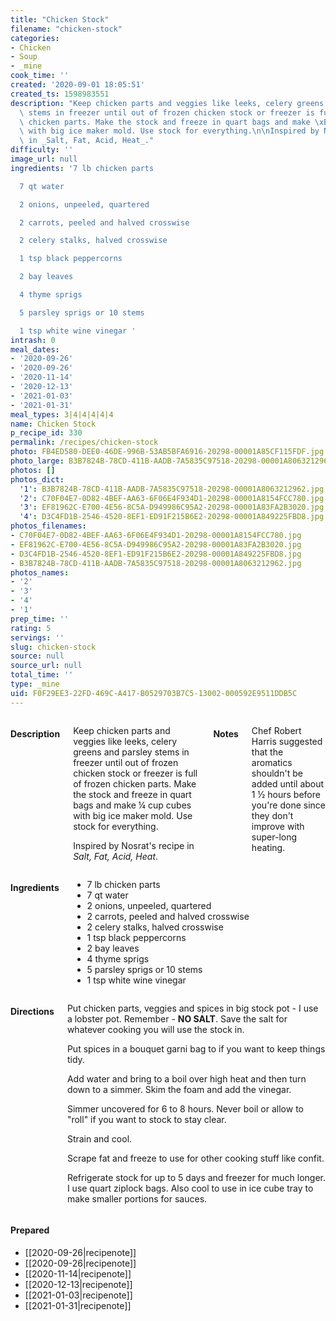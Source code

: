 ```yaml
---
title: "Chicken Stock"
filename: "chicken-stock"
categories:
- Chicken
- Soup
- _mine
cook_time: ''
created: '2020-09-01 18:05:51'
created_ts: 1598983551
description: "Keep chicken parts and veggies like leeks, celery greens and parsley\
  \ stems in freezer until out of frozen chicken stock or freezer is full of frozen\
  \ chicken parts. Make the stock and freeze in quart bags and make \xBC cup cubes\
  \ with big ice maker mold. Use stock for everything.\n\nInspired by Nosrat's recipe\
  \ in _Salt, Fat, Acid, Heat_."
difficulty: ''
image_url: null
ingredients: '7 lb chicken parts

  7 qt water

  2 onions, unpeeled, quartered

  2 carrots, peeled and halved crosswise

  2 celery stalks, halved crosswise

  1 tsp black peppercorns

  2 bay leaves

  4 thyme sprigs

  5 parsley sprigs or 10 stems

  1 tsp white wine vinegar '
intrash: 0
meal_dates:
- '2020-09-26'
- '2020-09-26'
- '2020-11-14'
- '2020-12-13'
- '2021-01-03'
- '2021-01-31'
meal_types: 3|4|4|4|4|4
name: Chicken Stock
p_recipe_id: 330
permalink: /recipes/chicken-stock
photo: FB4ED580-DEE0-46DE-996B-53AB5BFA6916-20298-00001A85CF115FDF.jpg
photo_large: B3B7824B-78CD-411B-AADB-7A5835C97518-20298-00001A8063212962.jpg
photos: []
photos_dict:
  '1': B3B7824B-78CD-411B-AADB-7A5835C97518-20298-00001A8063212962.jpg
  '2': C70F04E7-0D82-4BEF-AA63-6F06E4F934D1-20298-00001A8154FCC780.jpg
  '3': EF81962C-E700-4E56-8C5A-D949986C95A2-20298-00001A83FA2B3020.jpg
  '4': D3C4FD1B-2546-4520-8EF1-ED91F215B6E2-20298-00001A849225FBD8.jpg
photos_filenames:
- C70F04E7-0D82-4BEF-AA63-6F06E4F934D1-20298-00001A8154FCC780.jpg
- EF81962C-E700-4E56-8C5A-D949986C95A2-20298-00001A83FA2B3020.jpg
- D3C4FD1B-2546-4520-8EF1-ED91F215B6E2-20298-00001A849225FBD8.jpg
- B3B7824B-78CD-411B-AADB-7A5835C97518-20298-00001A8063212962.jpg
photos_names:
- '2'
- '3'
- '4'
- '1'
prep_time: ''
rating: 5
servings: ''
slug: chicken-stock
source: null
source_url: null
total_time: ''
type: _mine
uid: F0F29EE3-22FD-469C-A417-B0529703B7C5-13002-000592E9511DDB5C
---
```

<div class="large-8 medium-7 columns" id="writeup">		<h4 id="description">Description</h4>
<div class="box box-description content"><p>Keep chicken parts and veggies like leeks, celery greens and parsley stems in freezer until out of frozen chicken stock or freezer is full of frozen chicken parts. Make the stock and freeze in quart bags and make ¼ cup cubes with big ice maker mold. Use stock for everything.</p>
<p>Inspired by Nosrat's recipe in <em>Salt, Fat, Acid, Heat</em>.</p>
</div>		<h4 id="notes">Notes</h4>
<div class="box box-notes"><p>Chef Robert Harris suggested that the aromatics shouldn't be added until about 1 ½ hours before you're done since they don't improve with super-long heating.</p>
</div>	</div><!-- #writeup -->
</div><!-- #row-one -->
<div class="row" id="row-two">	<div class="medium-4 small-5 columns"><h4 id="ingredients">Ingredients</h4><div class="box box-ingredients content"><ul>
<li>7 lb chicken parts</li>
<li>7 qt water</li>
<li>2 onions, unpeeled, quartered</li>
<li>2 carrots, peeled and halved crosswise</li>
<li>2 celery stalks, halved crosswise</li>
<li>1 tsp black peppercorns</li>
<li>2 bay leaves</li>
<li>4 thyme sprigs</li>
<li>5 parsley sprigs or 10 stems</li>
<li>1 tsp white wine vinegar</li>
</ul>
</div>	</div>	<div class="medium-6 small-7 columns"><h4 id="directions">Directions</h4><div class="box box-directions content"><p>Put chicken parts, veggies and spices in big stock pot - I use a lobster pot. Remember - <strong>NO SALT</strong>. Save the salt for whatever cooking you will use the stock in.</p>
<p>Put spices in a bouquet garni bag to if you want to keep things tidy.</p>
<p>Add water and bring to a boil over high heat and then turn down to a simmer. Skim the foam and add the vinegar.</p>
<p>Simmer uncovered for 6 to 8 hours. Never boil or allow to &quot;roll&quot; if you want to stock to stay clear.</p>
<p>Strain and cool.</p>
<p>Scrape fat and freeze to use for other cooking stuff like confit.</p>
<p>Refrigerate stock for up to 5 days and freezer for much longer. I use quart ziplock bags. Also cool to use in ice cube tray to make smaller portions for sauces.</p>
</div>	</div>	<div class="medium-2 columns" id="photo-sidebar">		<div class="" id="meals"><h4>Prepared</h4><ul>
<li>[[2020-09-26|recipenote]]</li>
<li>[[2020-09-26|recipenote]]</li>
<li>[[2020-11-14|recipenote]]</li>
<li>[[2020-12-13|recipenote]]</li>
<li>[[2021-01-03|recipenote]]</li>
<li>[[2021-01-31|recipenote]]</li>
</ul>
		</div>